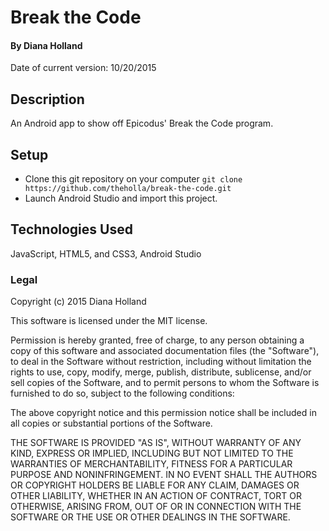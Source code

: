 # Break the Code

#### By Diana Holland
Date of current version: 10/20/2015

## Description

An Android app to show off Epicodus' Break the Code program.

## Setup

* Clone this git repository on your computer ```git clone  https://github.com/theholla/break-the-code.git```
* Launch Android Studio and import this project.

## Technologies Used

JavaScript, HTML5, and CSS3, Android Studio

### Legal

Copyright (c) 2015 Diana Holland

This software is licensed under the MIT license.

Permission is hereby granted, free of charge, to any person obtaining a copy
of this software and associated documentation files (the "Software"), to deal
in the Software without restriction, including without limitation the rights
to use, copy, modify, merge, publish, distribute, sublicense, and/or sell
copies of the Software, and to permit persons to whom the Software is
furnished to do so, subject to the following conditions:

The above copyright notice and this permission notice shall be included in
all copies or substantial portions of the Software.

THE SOFTWARE IS PROVIDED "AS IS", WITHOUT WARRANTY OF ANY KIND, EXPRESS OR
IMPLIED, INCLUDING BUT NOT LIMITED TO THE WARRANTIES OF MERCHANTABILITY,
FITNESS FOR A PARTICULAR PURPOSE AND NONINFRINGEMENT. IN NO EVENT SHALL THE
AUTHORS OR COPYRIGHT HOLDERS BE LIABLE FOR ANY CLAIM, DAMAGES OR OTHER
LIABILITY, WHETHER IN AN ACTION OF CONTRACT, TORT OR OTHERWISE, ARISING FROM,
OUT OF OR IN CONNECTION WITH THE SOFTWARE OR THE USE OR OTHER DEALINGS IN
THE SOFTWARE.
